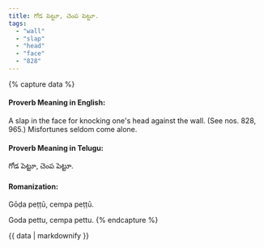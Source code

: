 ```yaml
---
title: గోడ పెట్టూ, చెంప పెట్టూ.
tags:
  - "wall"
  - "slap"
  - "head"
  - "face"
  - "828"
---
```


{% capture data %}
#### Proverb Meaning in English:
A slap in the face for knocking one's head against the wall.
(See nos. 828, 965.)
Misfortunes seldom come alone.

#### Proverb Meaning in Telugu:
గోడ పెట్టూ, చెంప పెట్టూ.

#### Romanization:
Gōḍa peṭṭū, cempa peṭṭū.

Goda pettu, cempa pettu.
{% endcapture %}

{{ data | markdownify }}

